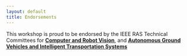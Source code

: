 ```yaml
---
layout: default
title: Endorsements
---
```


This workshop is proud to be endorsed by the IEEE RAS Technical Committees for <a style="font-weight: bold;" target="_blank" rel="noopener noreferrer" href="https://www.ieee-ras.org/computer-robot-vision">Computer and Robot Vision</a>, and <a style="font-weight: bold;" target="_blank" rel="noopener noreferrer" href="https://www.ieee-ras.org/autonomous-ground-vehicles-and-intelligent-transportation-systems">Autonomous Ground Vehicles and Intelligent Transportation Systems</a>
